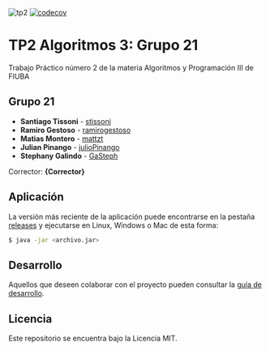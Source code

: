 ![tp2](https://github.com/stissoni/algo3_tp2/actions/workflows/build.yml/badge.svg) [![codecov](https://codecov.io/gh/stissoni/algo3_tp2/branch/master/graph/badge.svg)](https://codecov.io/gh/stissoni/algo3_tp2)

# TP2 Algoritmos 3: Grupo 21

Trabajo Práctico número 2 de la materia Algoritmos y Programación III de FIUBA

## Grupo 21

* **Santiago Tissoni** - [stissoni](https://github.com/stissoni)
* **Ramiro Gestoso** - [ramirogestoso](https://github.com/ramirogestoso)
* **Matias Montero** - [mattzt](https://github.com/mattzt)
* **Julian Pinango** - [julioPinango](https://github.com/julioPinango)
* **Stephany Galindo** - [GaSteph](https://github.com/GaSteph)

Corrector: **{Corrector}**

## Aplicación

La versión más reciente de la aplicación puede encontrarse en la pestaña [releases](https://github.com/stissoni/algo3_tp2/releases/latest) y ejecutarse en Linux, Windows o Mac de esta forma:

```bash
$ java -jar <archivo.jar>
```

## Desarrollo

Aquellos que deseen colaborar con el proyecto pueden consultar la [guía de desarrollo](./docs/Desarrollo.md).

## Licencia

Este repositorio se encuentra bajo la Licencia MIT.


